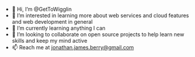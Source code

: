 - 👋 Hi, I’m @GetToWigglin
- 👀 I’m interested in learning more about web services and cloud features and web development in general
- 🌱 I’m currently learning anything I can
- 💞️ I’m looking to collaborate on open source projects to help learn new skills and keep my mind active
- 📫 Reach me at jonathan.james.berry@gmail.com

<!---
GetToWigglin/GetToWigglin is a ✨ special ✨ repository because its `README.md` (this file) appears on your GitHub profile.
You can click the Preview link to take a look at your changes.
--->
